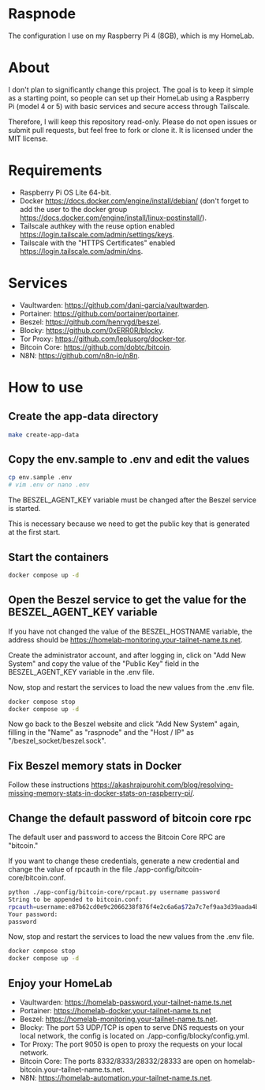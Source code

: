 # Raspnode

The configuration I use on my Raspberry Pi 4 (8GB), which is my HomeLab.

# About

I don't plan to significantly change this project. The goal is to keep it simple as a starting point, so people can set up their HomeLab using a Raspberry Pi (model 4 or 5) with basic services and secure access through Tailscale.

Therefore, I will keep this repository read-only. Please do not open issues or submit pull requests, but feel free to fork or clone it. It is licensed under the MIT license.

# Requirements

- Raspberry Pi OS Lite 64-bit.
- Docker https://docs.docker.com/engine/install/debian/ (don't forget to add the user to the docker group https://docs.docker.com/engine/install/linux-postinstall/).
- Tailscale authkey with the reuse option enabled https://login.tailscale.com/admin/settings/keys.
- Tailscale with the "HTTPS Certificates" enabled https://login.tailscale.com/admin/dns.

# Services

- Vaultwarden: https://github.com/dani-garcia/vaultwarden.
- Portainer: https://github.com/portainer/portainer.
- Beszel: https://github.com/henrygd/beszel.
- Blocky: https://github.com/0xERR0R/blocky.
- Tor Proxy: https://github.com/leplusorg/docker-tor.
- Bitcoin Core: https://github.com/dobtc/bitcoin.
- N8N: https://github.com/n8n-io/n8n.

# How to use

## Create the app-data directory

```bash
make create-app-data
```

## Copy the env.sample to .env and edit the values

```bash
cp env.sample .env
# vim .env or nano .env
```

The BESZEL_AGENT_KEY variable must be changed after the Beszel service is started. 

This is necessary because we need to get the public key that is generated at the first start.

## Start the containers

```bash
docker compose up -d
```

## Open the Beszel service to get the value for the BESZEL_AGENT_KEY variable

If you have not changed the value of the BESZEL_HOSTNAME variable, the address should be https://homelab-monitoring.your-tailnet-name.ts.net.

Create the administrator account, and after logging in, click on "Add New System" and copy the value of the "Public Key" field in the BESZEL_AGENT_KEY variable in the .env file.

Now, stop and restart the services to load the new values from the .env file.

```bash
docker compose stop
docker compose up -d
```

Now go back to the Beszel website and click "Add New System" again, filling in the "Name" as "raspnode" and the "Host / IP" as "/beszel_socket/beszel.sock".

## Fix Beszel memory stats in Docker

Follow these instructions https://akashrajpurohit.com/blog/resolving-missing-memory-stats-in-docker-stats-on-raspberry-pi/.

## Change the default password of bitcoin core rpc

The default user and password to access the Bitcoin Core RPC are "bitcoin." 

If you want to change these credentials, generate a new credential and change the value of rpcauth in the file ./app-config/bitcoin-core/bitcoin.conf.

```bash
python ./app-config/bitcoin-core/rpcaut.py username password
String to be appended to bitcoin.conf:
rpcauth=username:e87b62cd0e9c2066238f876f4e2c6a6a$72a7c7ef9aa3d39aada4b7a8f8f00f4775c5147deec27d62ff17d88ac2b8c043
Your password:
password
```

Now, stop and restart the services to load the new values from the .env file.

```bash
docker compose stop
docker compose up -d
```

## Enjoy your HomeLab

- Vaultwarden: https://homelab-password.your-tailnet-name.ts.net
- Portainer: https://homelab-docker.your-tailnet-name.ts.net
- Beszel: https://homelab-monitoring.your-tailnet-name.ts.net.
- Blocky: The port 53 UDP/TCP is open to serve DNS requests on your local network, the config is located on ./app-config/blocky/config.yml.
- Tor Proxy: The port 9050 is open to proxy the requests on your local network.
- Bitcoin Core: The ports 8332/8333/28332/28333 are open on homelab-bitcoin.your-tailnet-name.ts.net.
- N8N: https://homelab-automation.your-tailnet-name.ts.net.
